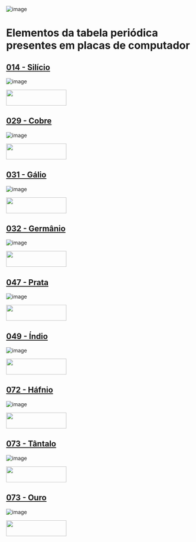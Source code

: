 ![image](https://github.com/AndreCoutinhom/computer_board_periodic_table/assets/91290799/97b474af-37ef-4eb0-b0c1-49ba1b3d5307)

# Elementos da tabela periódica presentes em placas de computador

## [014 - Silício]()

<div>
  
![image](https://github.com/AndreCoutinhom/computer_board_periodic_table/assets/91290799/932f8869-a4b0-42dd-b0b2-81f81f5e9366)
  
<a href="https://www.youtube.com/watch?v=RceykDDBuHs&list=PLeogDEToaTTEfEccFbSOJ1opx3cJpHxPx&index=1&pp=gAQBiAQB" target="_blank"><img align="center" height="43" width="163" src="https://img.shields.io/badge/YouTube-FF0000?style=for-the-badge&logo=youtube&logoColor=white" target="_blank"></a>
</div>

## [029 - Cobre]()

<div>
  
![image](https://github.com/AndreCoutinhom/computer_board_periodic_table/assets/91290799/1f836605-ac46-4439-9e0c-41d25e4047b8)
  
<a href="https://www.youtube.com/watch?v=IH-Q9Gybn5U&list=PLeogDEToaTTEfEccFbSOJ1opx3cJpHxPx&index=2&pp=gAQBiAQB" target="_blank"><img align="center" height="43" width="163" src="https://img.shields.io/badge/YouTube-FF0000?style=for-the-badge&logo=youtube&logoColor=white" target="_blank"></a>
</div>

## [031 - Gálio]()

<div>
  
![image](https://github.com/AndreCoutinhom/computer_board_periodic_table/assets/91290799/59e2d765-0851-41ea-bfbe-6faa11bbded3)
  
<a href="https://www.youtube.com/watch?v=VatTJ8SQ6G8&list=PLeogDEToaTTEfEccFbSOJ1opx3cJpHxPx&index=3&pp=gAQBiAQB" target="_blank"><img align="center" height="43" width="163" src="https://img.shields.io/badge/YouTube-FF0000?style=for-the-badge&logo=youtube&logoColor=white" target="_blank"></a>
</div>

## [032 - Germânio]()

<div>
  
![image](https://github.com/AndreCoutinhom/computer_board_periodic_table/assets/91290799/7d4ed87a-5f56-4503-a72e-52225b681aac)
  
<a href="https://www.youtube.com/watch?v=6mzMArtAS0Q&list=PLeogDEToaTTEfEccFbSOJ1opx3cJpHxPx&index=4&t=1s&pp=gAQBiAQB" target="_blank"><img align="center" height="43" width="163" src="https://img.shields.io/badge/YouTube-FF0000?style=for-the-badge&logo=youtube&logoColor=white" target="_blank"></a>
</div>

## [047 - Prata]()

<div>
  
![image](https://github.com/AndreCoutinhom/computer_board_periodic_table/assets/91290799/ea0923b1-5efc-4883-bc9e-3635620709dd)
  
<a href="https://www.youtube.com/watch?v=eLzBiTGdTqQ&list=PLeogDEToaTTEfEccFbSOJ1opx3cJpHxPx&index=5&pp=gAQBiAQB" target="_blank"><img align="center" height="43" width="163" src="https://img.shields.io/badge/YouTube-FF0000?style=for-the-badge&logo=youtube&logoColor=white" target="_blank"></a>
</div>

## [049 - Índio]()

<div>
  
![image](https://github.com/AndreCoutinhom/computer_board_periodic_table/assets/91290799/2aa23183-3ba4-4cb0-a276-fcad0bb0c579)
  
<a href="https://www.youtube.com/watch?v=ZvKLfiQrFkw&list=PLeogDEToaTTEfEccFbSOJ1opx3cJpHxPx&index=6&pp=gAQBiAQB" target="_blank"><img align="center" height="43" width="163" src="https://img.shields.io/badge/YouTube-FF0000?style=for-the-badge&logo=youtube&logoColor=white" target="_blank"></a>
</div>

## [072 - Háfnio]()

<div>
  
![image](https://github.com/AndreCoutinhom/computer_board_periodic_table/assets/91290799/b48efd0f-bbce-4ca8-86f4-b794e08fd22f)
  
<a href="https://www.youtube.com/watch?v=ZvKLfiQrFkw&list=PLeogDEToaTTEfEccFbSOJ1opx3cJpHxPx&index=6&pp=gAQBiAQB" target="_blank"><img align="center" height="43" width="163" src="https://img.shields.io/badge/YouTube-FF0000?style=for-the-badge&logo=youtube&logoColor=white" target="_blank"></a>
</div>

## [073 - Tântalo]()

<div>
  
![image](https://github.com/AndreCoutinhom/computer_board_periodic_table/assets/91290799/b6b666d1-6fe4-4741-be0a-5226a21c9593)
  
<a href="https://www.youtube.com/watch?v=HNBx0YzewsE&list=PLeogDEToaTTEfEccFbSOJ1opx3cJpHxPx&index=8&pp=gAQBiAQB" target="_blank"><img align="center" height="43" width="163" src="https://img.shields.io/badge/YouTube-FF0000?style=for-the-badge&logo=youtube&logoColor=white" target="_blank"></a>
</div>

## [073 - Ouro]()

<div>
  
![image](https://github.com/AndreCoutinhom/computer_board_periodic_table/assets/91290799/682e9c90-31b6-487d-9bf2-9b57285fe46c)
  
<a href="https://www.youtube.com/watch?v=UZyOAmmHFOw&list=PLeogDEToaTTEfEccFbSOJ1opx3cJpHxPx&index=9&pp=gAQBiAQB" target="_blank"><img align="center" height="43" width="163" src="https://img.shields.io/badge/YouTube-FF0000?style=for-the-badge&logo=youtube&logoColor=white" target="_blank"></a>
</div>

